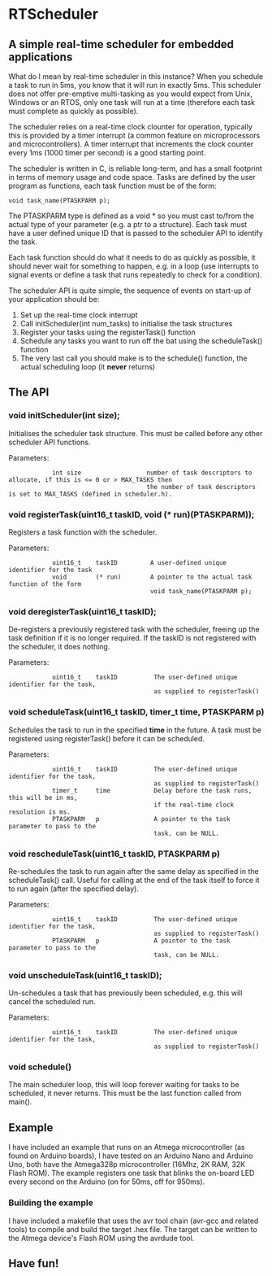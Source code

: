 # RTScheduler

## A simple real-time scheduler for embedded applications

What do I mean by real-time scheduler in this instance? When you schedule a task to run in 5ms, you know that it will run in exactly 5ms. This scheduler does not offer pre-emptive multi-tasking as you would expect from Unix, Windows or an RTOS, only one task will run at a time (therefore each task must complete as quickly as possible).

The scheduler relies on a real-time clock clounter for operation, typically this is provided by a timer interrupt (a common feature on microprocessors and microcontrollers). A timer interrupt that increments the clock counter every 1ms (1000 timer per second) is a good starting point.

The scheduler is written in C, is reliable long-term, and has a small footprint in terms of memory usage and code space. Tasks are defined by the user program as functions, each task function must be of the form:

    void task_name(PTASKPARM p);

The PTASKPARM type is defined as a void * so you must cast to/from the actual type of your parameter (e.g. a ptr to a structure). Each task must have a user defined unique ID that is passed to the scheduler API to identify the task.

Each task function should do what it needs to do as quickly as possible, it should never wait for something to happen, e.g. in a loop (use interrupts to signal events or define a task that runs repeatedly to check for a condition).

The scheduler API is quite simple, the sequence of events on start-up of your application should be:

1. Set up the real-time clock interrupt
2. Call initScheduler(int num_tasks) to initialise the task structures
3. Register your tasks using the registerTask() function
4. Schedule any tasks you want to run off the bat using the scheduleTask() function
5. The very last call you should make is to the schedule() function, the actual scheduling loop (it **never** returns)

## The API

### void initScheduler(int size);

Initialises the scheduler task structure. This must be called before any other scheduler API functions.

Parameters:

                int size                  number of task descriptors to allocate, if this is <= 0 or > MAX_TASKS then
                                          the number of task descriptors is set to MAX_TASKS (defined in scheduler.h).

### void registerTask(uint16_t taskID, void (* run)(PTASKPARM));

Registers a task function with the scheduler.

Parameters:     

                uint16_t    taskID         A user-defined unique identifier for the task
                void        (* run)        A pointer to the actual task function of the form
                                           void task_name(PTASKPARM p);
                                         
### void deregisterTask(uint16_t taskID);

De-registers a previously registered task with the scheduler, freeing up the task definition if it is no longer required. If the taskID is not registered with the scheduler, it does nothing.

Parameters:     

                uint16_t    taskID          The user-defined unique identifier for the task, 
                                            as supplied to registerTask()

### void scheduleTask(uint16_t taskID, timer_t time, PTASKPARM p)

Schedules the task to run in the specified **time** in the future. A task must be registered using registerTask() before it can be scheduled.

Parameters:     

                uint16_t    taskID          The user-defined unique identifier for the task, 
                                            as supplied to registerTask()
                timer_t     time            Delay before the task runs, this will be in ms, 
                                            if the real-time clock resolution is ms.
                PTASKPARM   p               A pointer to the task parameter to pass to the 
                                            task, can be NULL.

### void rescheduleTask(uint16_t taskID, PTASKPARM p)

Re-schedules the task to run again after the same delay as specified in the scheduleTask() call. Useful for calling at the end of the task itself to force it to run again (after the specified delay).

Parameters:     

                uint16_t    taskID          The user-defined unique identifier for the task, 
                                            as supplied to registerTask()
                PTASKPARM   p               A pointer to the task parameter to pass to the 
                                            task, can be NULL.

### void unscheduleTask(uint16_t taskID);

Un-schedules a task that has previously been scheduled, e.g. this will cancel the scheduled run.

Parameters:     

                uint16_t    taskID          The user-defined unique identifier for the task, 
                                            as supplied to registerTask()

### void schedule()

The main scheduler loop, this will loop forever waiting for tasks to be scheduled, it never returns. This must be the last function called from main().

## Example

I have included an example that runs on an Atmega microcontroller (as found on Arduino boards), I have tested on an Arduino Nano and Arduino Uno, both have the Atmega328p microcontroller (16Mhz, 2K RAM, 32K Flash ROM). The example registers one task that blinks the on-board LED every second on the Arduino (on for 50ms, off for 950ms).

### Building the example

I have included a makefile that uses the avr tool chain (avr-gcc and related tools) to compile and build the target .hex file. The target can be written to the Atmega device's Flash ROM using the avrdude tool.

## Have fun!
